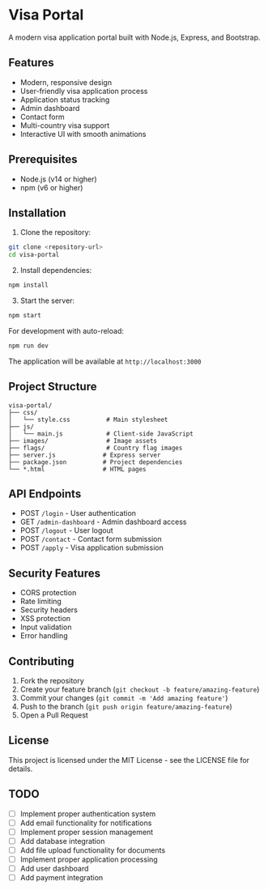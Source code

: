 # Visa Portal

A modern visa application portal built with Node.js, Express, and Bootstrap.

## Features

- Modern, responsive design
- User-friendly visa application process
- Application status tracking
- Admin dashboard
- Contact form
- Multi-country visa support
- Interactive UI with smooth animations

## Prerequisites

- Node.js (v14 or higher)
- npm (v6 or higher)

## Installation

1. Clone the repository:
```bash
git clone <repository-url>
cd visa-portal
```

2. Install dependencies:
```bash
npm install
```

3. Start the server:
```bash
npm start
```

For development with auto-reload:
```bash
npm run dev
```

The application will be available at `http://localhost:3000`

## Project Structure

```
visa-portal/
├── css/
│   └── style.css          # Main stylesheet
├── js/
│   └── main.js            # Client-side JavaScript
├── images/                # Image assets
├── flags/                 # Country flag images
├── server.js             # Express server
├── package.json          # Project dependencies
└── *.html                # HTML pages
```

## API Endpoints

- POST `/login` - User authentication
- GET `/admin-dashboard` - Admin dashboard access
- POST `/logout` - User logout
- POST `/contact` - Contact form submission
- POST `/apply` - Visa application submission

## Security Features

- CORS protection
- Rate limiting
- Security headers
- XSS protection
- Input validation
- Error handling

## Contributing

1. Fork the repository
2. Create your feature branch (`git checkout -b feature/amazing-feature`)
3. Commit your changes (`git commit -m 'Add amazing feature'`)
4. Push to the branch (`git push origin feature/amazing-feature`)
5. Open a Pull Request

## License

This project is licensed under the MIT License - see the LICENSE file for details.

## TODO

- [ ] Implement proper authentication system
- [ ] Add email functionality for notifications
- [ ] Implement proper session management
- [ ] Add database integration
- [ ] Add file upload functionality for documents
- [ ] Implement proper application processing
- [ ] Add user dashboard
- [ ] Add payment integration 